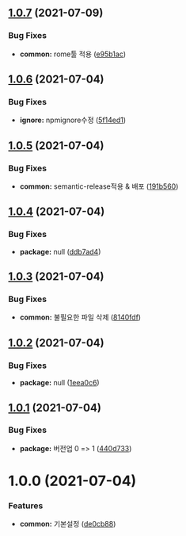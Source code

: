 ## [1.0.7](https://github.com/julong1988/webpack-plugin-runtime-assets/compare/v1.0.6...v1.0.7) (2021-07-09)


### Bug Fixes

* **common:** rome툴 적용 ([e95b1ac](https://github.com/julong1988/webpack-plugin-runtime-assets/commit/e95b1ac69819071373fc906b18154aa65ebf0721))

## [1.0.6](https://github.com/julong1988/webpack-plugin-runtime-assets/compare/v1.0.5...v1.0.6) (2021-07-04)


### Bug Fixes

* **ignore:** npmignore수정 ([5f14ed1](https://github.com/julong1988/webpack-plugin-runtime-assets/commit/5f14ed1387a8fdf7f0bfc0d0145d856589d02432))

## [1.0.5](https://github.com/julong1988/webpack-plugin-runtime-assets/compare/v1.0.4...v1.0.5) (2021-07-04)


### Bug Fixes

* **common:** semantic-release적용 & 배포 ([191b560](https://github.com/julong1988/webpack-plugin-runtime-assets/commit/191b5600114f434749aed969654cd17b65618cb3))

## [1.0.4](https://github.com/julong1988/webpack-plugin-runtime-assets/compare/v1.0.3...v1.0.4) (2021-07-04)


### Bug Fixes

* **package:** null ([ddb7ad4](https://github.com/julong1988/webpack-plugin-runtime-assets/commit/ddb7ad4085242bb20253fb282de3f0a131b737d4))

## [1.0.3](https://github.com/julong1988/webpack-plugin-runtime-assets/compare/v1.0.2...v1.0.3) (2021-07-04)


### Bug Fixes

* **common:** 불필요한 파일 삭제 ([8140fdf](https://github.com/julong1988/webpack-plugin-runtime-assets/commit/8140fdfca865fb5055512640353f1dca65ea8f89))

## [1.0.2](https://github.com/julong1988/webpack-plugin-runtime-assets/compare/v1.0.1...v1.0.2) (2021-07-04)


### Bug Fixes

* **package:** null ([1eea0c6](https://github.com/julong1988/webpack-plugin-runtime-assets/commit/1eea0c6cf6c049c69c2448688677eef0c4113c26))

## [1.0.1](https://github.com/julong1988/webpack-plugin-runtime-assets/compare/v1.0.0...v1.0.1) (2021-07-04)


### Bug Fixes

* **package:** 버전업 0 => 1 ([440d733](https://github.com/julong1988/webpack-plugin-runtime-assets/commit/440d7333ba5053838fc2c8efd599e62fddb641b7))

# 1.0.0 (2021-07-04)


### Features

* **common:** 기본설정 ([de0cb88](https://github.com/julong1988/webpack-plugin-runtime-assets/commit/de0cb8802b0efdf4ddf7927e0c603452e4fe4afa))
